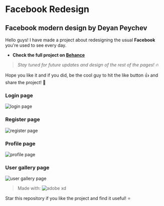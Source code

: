 # Facebook Redesign
## Facebook modern design by Deyan Peychev

Hello guys! I have made a project about redesigning the usual **Facebook** you're used to see every day. 

* **Check the full project on [Behance](https://www.behance.net/gallery/55356023/Facebook-Design-by-Deyan-Peychev)**

> *Stay tuned for future updates and design of the rest of the pages!* 🔥

Hope you like it and if you did, be the cool guy to hit the like button 👍 and share the project! :busts_in_silhouette:

### Login page
![login page](http://i.imgur.com/l0V42td.png)
### Register page
![register page](http://i.imgur.com/FvCwbVw.png)
### Profile page
![profile page](http://i.imgur.com/bHIUAQC.jpg)
### User gallery page
![user gallery page](http://i.imgur.com/6lMqPbE.jpg)

>Made with: ![adobe xd](http://i.imgur.com/5bNy6x5.png)

Star this repository if you like the project and find it useful! :star:
